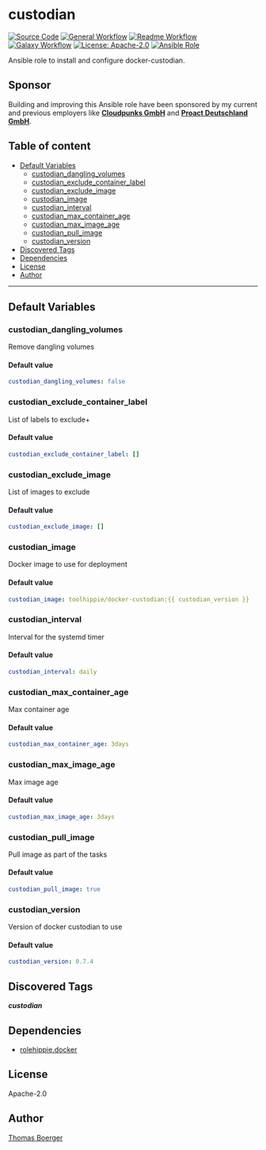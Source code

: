 # custodian

[![Source Code](https://img.shields.io/badge/github-source%20code-blue?logo=github&amp;logoColor=white)](https://github.com/rolehippie/custodian)
[![General Workflow](https://github.com/rolehippie/custodian/actions/workflows/general.yml/badge.svg)](https://github.com/rolehippie/custodian/actions/workflows/general.yml)
[![Readme Workflow](https://github.com/rolehippie/custodian/actions/workflows/readme.yml/badge.svg)](https://github.com/rolehippie/custodian/actions/workflows/readme.yml)
[![Galaxy Workflow](https://github.com/rolehippie/custodian/actions/workflows/galaxy.yml/badge.svg)](https://github.com/rolehippie/custodian/actions/workflows/galaxy.yml)
[![License: Apache-2.0](https://img.shields.io/github/license/rolehippie/custodian)](https://github.com/rolehippie/custodian/blob/master/LICENSE)
[![Ansible Role](https://img.shields.io/badge/role-rolehippie.custodian-blue)](https://galaxy.ansible.com/rolehippie/custodian)

Ansible role to install and configure docker-custodian.

## Sponsor

Building and improving this Ansible role have been sponsored by my current and previous employers like **[Cloudpunks GmbH](https://cloudpunks.de)** and **[Proact Deutschland GmbH](https://www.proact.eu)**.

## Table of content

- [Default Variables](#default-variables)
  - [custodian_dangling_volumes](#custodian_dangling_volumes)
  - [custodian_exclude_container_label](#custodian_exclude_container_label)
  - [custodian_exclude_image](#custodian_exclude_image)
  - [custodian_image](#custodian_image)
  - [custodian_interval](#custodian_interval)
  - [custodian_max_container_age](#custodian_max_container_age)
  - [custodian_max_image_age](#custodian_max_image_age)
  - [custodian_pull_image](#custodian_pull_image)
  - [custodian_version](#custodian_version)
- [Discovered Tags](#discovered-tags)
- [Dependencies](#dependencies)
- [License](#license)
- [Author](#author)

---

## Default Variables

### custodian_dangling_volumes

Remove dangling volumes

#### Default value

```YAML
custodian_dangling_volumes: false
```

### custodian_exclude_container_label

List of labels to exclude+

#### Default value

```YAML
custodian_exclude_container_label: []
```

### custodian_exclude_image

List of images to exclude

#### Default value

```YAML
custodian_exclude_image: []
```

### custodian_image

Docker image to use for deployment

#### Default value

```YAML
custodian_image: toolhippie/docker-custodian:{{ custodian_version }}
```

### custodian_interval

Interval for the systemd timer

#### Default value

```YAML
custodian_interval: daily
```

### custodian_max_container_age

Max container age

#### Default value

```YAML
custodian_max_container_age: 3days
```

### custodian_max_image_age

Max image age

#### Default value

```YAML
custodian_max_image_age: 3days
```

### custodian_pull_image

Pull image as part of the tasks

#### Default value

```YAML
custodian_pull_image: true
```

### custodian_version

Version of docker custodian to use

#### Default value

```YAML
custodian_version: 0.7.4
```

## Discovered Tags

**_custodian_**


## Dependencies

- [rolehippie.docker](https://github.com/rolehippie/docker)

## License

Apache-2.0

## Author

[Thomas Boerger](https://github.com/tboerger)

